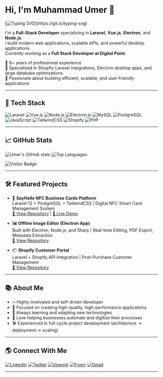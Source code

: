 # Hi, I'm Muhammad Umer 👋

[![Typing SVG](https://readme-typing-svg.demolab.com?font=Fira+Code&size=24&pause=1000&width=435&lines=Full-Stack+Developer;Laravel+%7C+Vue.js+%7C+Electron.js+Expert;Let's+Build+Something+Awesome!)](https://git.io/typing-svg)

I'm a **Full-Stack Developer** specializing in **Laravel**, **Vue.js**, **Electron**, and **Node.js**.  
I build modern web applications, scalable APIs, and powerful desktop applications.  
Currently working as a **Full Stack Developer at Digital Point**.

🌟 6+ years of professional experience  
🌟 Specialized in Shopify-Laravel integrations, Electron desktop apps, and large database optimizations  
🌟 Passionate about building efficient, scalable, and user-friendly applications

---

## 🚀 Tech Stack

![Laravel](https://img.shields.io/badge/-Laravel-FF2D20?style=flat-square&logo=laravel&logoColor=white)
![Vue.js](https://img.shields.io/badge/-Vue.js-4FC08D?style=flat-square&logo=vue.js&logoColor=white)
![Node.js](https://img.shields.io/badge/-Node.js-339933?style=flat-square&logo=node.js&logoColor=white)
![Electron.js](https://img.shields.io/badge/-Electron-47848F?style=flat-square&logo=Electron&logoColor=white)
![MySQL](https://img.shields.io/badge/-MySQL-4479A1?style=flat-square&logo=mysql&logoColor=white)
![PostgreSQL](https://img.shields.io/badge/-PostgreSQL-4169E1?style=flat-square&logo=postgresql&logoColor=white)
![JavaScript](https://img.shields.io/badge/-JavaScript-F7DF1E?style=flat-square&logo=javascript&logoColor=black)
![TailwindCSS](https://img.shields.io/badge/-TailwindCSS-38B2AC?style=flat-square&logo=tailwind-css&logoColor=white)
![Shopify](https://img.shields.io/badge/-Shopify-7AB55C?style=flat-square&logo=shopify&logoColor=white)
![PHP](https://img.shields.io/badge/-PHP-777BB4?style=flat-square&logo=php&logoColor=white)

---

## 📈 GitHub Stats

![Umer's GitHub stats](https://github-readme-stats.vercel.app/api?username=umerdev228&show_icons=true&theme=radical)
![Top Languages](https://github-readme-stats.vercel.app/api/top-langs/?username=umerdev228&layout=compact&theme=radical)

![Visitor Badge](https://visitor-badge.laobi.icu/badge?page_id=umerdev228.umerdev228)

---

## 🛠 Featured Projects

- 🎨 **SayHello NFC Business Cards Platform**  
  Laravel 12 + PostgreSQL + TailwindCSS | Digital NFC Smart Card Management System  
  [🔗 View Repository](https://github.com/umerdev228/sayhello) | [🔗 Live Demo](https://sayhello.example.com)

- 🖼️ **Offline Image Editor (Electron App)**  
  Built with Electron, Node.js, and Sharp | Real-time Editing, PDF Export, Metadata Extraction  
  [🔗 View Repository](https://github.com/umerdev228/image-editor)

- 📦 **Shopify Customer Portal**  
  Laravel + Shopify API Integration | Post-Purchase Customer Management  
  [🔗 View Repository](https://github.com/umerdev228/shopify-portal)

---

## 📚 About Me

- 🔥 Highly motivated and self-driven developer
- 🚀 Focused on creating high-quality, high-performance applications
- 🧠 Always learning and adapting new technologies
- 💬 Love helping businesses automate and digitize their processes
- 🛠️ Experienced in full-cycle project development (architecture → deployment → scaling)

---

## 🌎 Connect With Me

[![LinkedIn](https://img.shields.io/badge/-LinkedIn-0077B5?style=flat-square&logo=linkedin&logoColor=white)](https://linkedin.com/in/muhammad-umer-18b2b42b5/)
[![Twitter](https://img.shields.io/badge/-Twitter-1DA1F2?style=flat-square&logo=twitter&logoColor=white)](https://x.com/UmerDev228)
[![Upwork](https://img.shields.io/badge/-Upwork-6FDA44?style=flat-square&logo=upwork&logoColor=white)](https://www.upwork.com/freelancers/~01821b9705dd1d1efb)
[![Fiverr](https://img.shields.io/badge/-Fiverr-1DBF73?style=flat-square&logo=fiverr&logoColor=white)](https://www.fiverr.com/sellers/umer_dev)
[![Gmail](https://img.shields.io/badge/-Gmail-D14836?style=flat-square&logo=gmail&logoColor=white)](mailto:umerdev228@gmail.com)

---

